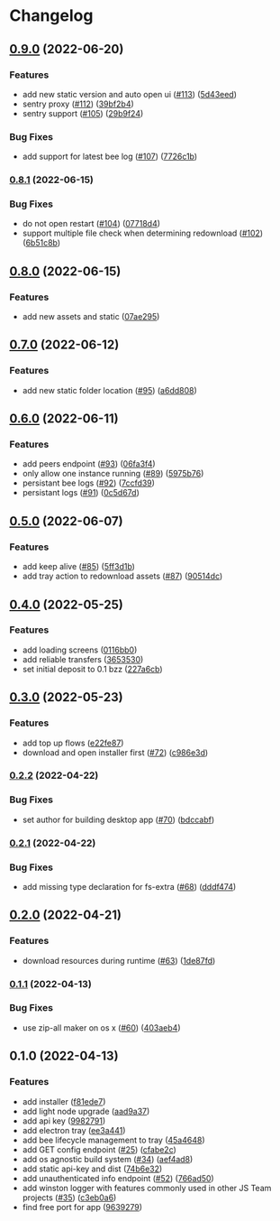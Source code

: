 # Changelog

## [0.9.0](https://www.github.com/ethersphere/bee-desktop/compare/v0.8.1...v0.9.0) (2022-06-20)


### Features

* add new static version and auto open ui ([#113](https://www.github.com/ethersphere/bee-desktop/issues/113)) ([5d43eed](https://www.github.com/ethersphere/bee-desktop/commit/5d43eed353892143dcedbdd640228a185bc26274))
* sentry proxy ([#112](https://www.github.com/ethersphere/bee-desktop/issues/112)) ([39bf2b4](https://www.github.com/ethersphere/bee-desktop/commit/39bf2b421cece9e71795eda3360eb2c968dc6c1a))
* sentry support ([#105](https://www.github.com/ethersphere/bee-desktop/issues/105)) ([29b9f24](https://www.github.com/ethersphere/bee-desktop/commit/29b9f24a3d4a062893b25fa59e0fe4aaddde633b))


### Bug Fixes

* add support for latest bee log ([#107](https://www.github.com/ethersphere/bee-desktop/issues/107)) ([7726c1b](https://www.github.com/ethersphere/bee-desktop/commit/7726c1b41dafd91b639919b9c20e0f67fbb7bfbb))

### [0.8.1](https://www.github.com/ethersphere/bee-desktop/compare/v0.8.0...v0.8.1) (2022-06-15)


### Bug Fixes

* do not open restart ([#104](https://www.github.com/ethersphere/bee-desktop/issues/104)) ([07718d4](https://www.github.com/ethersphere/bee-desktop/commit/07718d4d2ca1765fee120ec81143db4f9ef64e04))
* support multiple file check when determining redownload ([#102](https://www.github.com/ethersphere/bee-desktop/issues/102)) ([6b51c8b](https://www.github.com/ethersphere/bee-desktop/commit/6b51c8bd74f1a028a43a000d49d42574107a494f))

## [0.8.0](https://www.github.com/ethersphere/bee-desktop/compare/v0.7.0...v0.8.0) (2022-06-15)


### Features

* add new assets and static ([07ae295](https://www.github.com/ethersphere/bee-desktop/commit/07ae29586cd8d55e44850ced0f5cbb543de52a54))

## [0.7.0](https://www.github.com/ethersphere/bee-desktop/compare/v0.6.0...v0.7.0) (2022-06-12)


### Features

* add new static folder location ([#95](https://www.github.com/ethersphere/bee-desktop/issues/95)) ([a6dd808](https://www.github.com/ethersphere/bee-desktop/commit/a6dd808ff73858e529cd0a3f3a9c437bcbe62cc0))

## [0.6.0](https://www.github.com/ethersphere/bee-desktop/compare/v0.5.0...v0.6.0) (2022-06-11)


### Features

* add peers endpoint ([#93](https://www.github.com/ethersphere/bee-desktop/issues/93)) ([06fa3f4](https://www.github.com/ethersphere/bee-desktop/commit/06fa3f4cadeb9bf3dd74c55c911ee59729754060))
* only allow one instance running ([#89](https://www.github.com/ethersphere/bee-desktop/issues/89)) ([5975b76](https://www.github.com/ethersphere/bee-desktop/commit/5975b76be42a4d54f9e6f3d247241e371cf5b027))
* persistant bee logs ([#92](https://www.github.com/ethersphere/bee-desktop/issues/92)) ([7ccfd39](https://www.github.com/ethersphere/bee-desktop/commit/7ccfd39539ef1427bb76c3dd3a91700b87f167c3))
* persistant logs ([#91](https://www.github.com/ethersphere/bee-desktop/issues/91)) ([0c5d67d](https://www.github.com/ethersphere/bee-desktop/commit/0c5d67dc6eb709bc4ab342f8b9f0b05fc259b9c9))

## [0.5.0](https://www.github.com/ethersphere/bee-desktop/compare/v0.4.0...v0.5.0) (2022-06-07)


### Features

* add keep alive ([#85](https://www.github.com/ethersphere/bee-desktop/issues/85)) ([5ff3d1b](https://www.github.com/ethersphere/bee-desktop/commit/5ff3d1b07874695fead2e064bdd57ecfd19e4034))
* add tray action to redownload assets ([#87](https://www.github.com/ethersphere/bee-desktop/issues/87)) ([90514dc](https://www.github.com/ethersphere/bee-desktop/commit/90514dcf2cf4c3deae524528b29e5a2a694c4ae1))

## [0.4.0](https://www.github.com/ethersphere/bee-desktop/compare/v0.3.0...v0.4.0) (2022-05-25)


### Features

* add loading screens ([0116bb0](https://www.github.com/ethersphere/bee-desktop/commit/0116bb09d277c04e36fc72995654a9c35b445fe8))
* add reliable transfers ([3653530](https://www.github.com/ethersphere/bee-desktop/commit/36535304c634f655ac3e995bb98e3144205c5cce))
* set initial deposit to 0.1 bzz ([227a6cb](https://www.github.com/ethersphere/bee-desktop/commit/227a6cbc654625d87db4943f920eef8af4e9ebd2))

## [0.3.0](https://www.github.com/ethersphere/bee-desktop/compare/v0.2.2...v0.3.0) (2022-05-23)


### Features

* add top up flows ([e22fe87](https://www.github.com/ethersphere/bee-desktop/commit/e22fe8759d30ca3423bbd29b8e24218e484db4d7))
* download and open installer first ([#72](https://www.github.com/ethersphere/bee-desktop/issues/72)) ([c986e3d](https://www.github.com/ethersphere/bee-desktop/commit/c986e3d18eeccebe94c5160192751ce8f8001206))

### [0.2.2](https://www.github.com/ethersphere/bee-desktop/compare/v0.2.1...v0.2.2) (2022-04-22)


### Bug Fixes

* set author for building desktop app ([#70](https://www.github.com/ethersphere/bee-desktop/issues/70)) ([bdccabf](https://www.github.com/ethersphere/bee-desktop/commit/bdccabfa042124a40cec63a0e8d3ab4417ee8162))

### [0.2.1](https://www.github.com/ethersphere/bee-desktop/compare/v0.2.0...v0.2.1) (2022-04-22)


### Bug Fixes

* add missing type declaration for fs-extra ([#68](https://www.github.com/ethersphere/bee-desktop/issues/68)) ([dddf474](https://www.github.com/ethersphere/bee-desktop/commit/dddf474fbc271bbd4193e3c785dcccdbfc8ac46a))

## [0.2.0](https://www.github.com/ethersphere/bee-desktop/compare/v0.1.1...v0.2.0) (2022-04-21)


### Features

* download resources during runtime ([#63](https://www.github.com/ethersphere/bee-desktop/issues/63)) ([1de87fd](https://www.github.com/ethersphere/bee-desktop/commit/1de87fd96219ed35fcafff4dd60baea70766bf95))

### [0.1.1](https://www.github.com/ethersphere/bee-desktop/compare/v0.1.0...v0.1.1) (2022-04-13)


### Bug Fixes

* use zip-all maker on os x ([#60](https://www.github.com/ethersphere/bee-desktop/issues/60)) ([403aeb4](https://www.github.com/ethersphere/bee-desktop/commit/403aeb4774acbb2b150259030bf51ba858c1900b))

## 0.1.0 (2022-04-13)


### Features

* add installer ([f81ede7](https://www.github.com/ethersphere/bee-desktop/commit/f81ede7fde3b5124c02c257c7db473db5726b9cd))
* add light node upgrade ([aad9a37](https://www.github.com/ethersphere/bee-desktop/commit/aad9a37d735abd5555f92f5da68f54720e4ff329))
* add api key ([9982791](https://www.github.com/ethersphere/bee-desktop/commit/99827918d997b1d112a1d5f3a7159ee8bf0d8b9e))
* add electron tray ([ee3a441](https://www.github.com/ethersphere/bee-desktop/commit/ee3a441c0a8653fcf2db3384eab717f993a86303))
* add bee lifecycle management to tray ([45a4648](https://www.github.com/ethersphere/bee-desktop/commit/45a4648b3fdd719d83794b03a2baad662645eb13))
* add GET config endpoint ([#25](https://www.github.com/ethersphere/bee-desktop/issues/25)) ([cfabe2c](https://www.github.com/ethersphere/bee-desktop/commit/cfabe2c19c695069ee1c4428db4985c5fe0fd587))
* add os agnostic build system ([#34](https://www.github.com/ethersphere/bee-desktop/issues/34)) ([aef4ad8](https://www.github.com/ethersphere/bee-desktop/commit/aef4ad8f8c12be916fc163289c387dbd065242e0))
* add static api-key and dist ([74b6e32](https://www.github.com/ethersphere/bee-desktop/commit/74b6e3284b007ed239a859d6ca91760b89c3df90))
* add unauthenticated info endpoint ([#52](https://www.github.com/ethersphere/bee-desktop/issues/52)) ([766ad50](https://www.github.com/ethersphere/bee-desktop/commit/766ad50a5cfc546220877743ce042f605aa20125))
* add winston logger with features commonly used in other JS Team projects ([#35](https://www.github.com/ethersphere/bee-desktop/issues/35)) ([c3eb0a6](https://www.github.com/ethersphere/bee-desktop/commit/c3eb0a6b064abdf98b1c7991f88cffe3cade0d8f))
* find free port for app ([9639279](https://www.github.com/ethersphere/bee-desktop/commit/9639279ffcb5c097f567667e82bbfe085e97de25))

